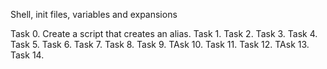 Shell, init files, variables and expansions

Task 0. Create a script that creates an alias.
Task 1.
Task 2.
Task 3.
Task 4.
Task 5.
Task 6.
Task 7.
Task 8.
Task 9.
TAsk 10.
Task 11.
Task 12.
TAsk 13.
Task 14. 

